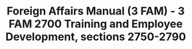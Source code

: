 ---
layout: wrapper_text
category: datasets

# Basic
identifier: "100,734"
title: "Foreign Affairs Manual (3 FAM) - 3 FAM 2700 Training and Employee Development, sections 2750-2790"
describedBy: "http://www.state.gov/m/a/dir/regs/fam/03fam/2700/index.htm"
description: "The Foreign Service Act of 1980 mandated a comprehensive revision to the operation of the Department of State and the personnel assigned to the US Foreign Service. As the statutory authority, the Foreign Affairs Manual (FAM), details the Department of State's regulations and policies on its structure and operations. Currently, there are over 25,000 pages of policies and procedures published in 16 volumes of the FAM and 38 corresponding sections of the Foreign Affairs Handbook (FAH). The FAM and FAH are revised accordingly as changes in the organization occur. 3 FAM 2700 contains documentation of the following administrative components: - 2750 Executive Development Program - 2760 Career Senior Executive Service (SES) Sabbatical Program - 2790 Functional Specialization Program"
programCode:
  - "014:003"
bureauCode:
  - "014:00"

# Dates
modified: "2009-12-07"

# POC
poc:
  type: "vcard:Contact"
  fn: "Kottmyer, Alice"
  hasEmail: "mailto:KottmyerAM@state.gov"

# Publisher
publisher:
  type: "org:Organization"
  name: "U.S. Department of State"

# Spatiotemporal
spatial: "World"
temporal: "1980-01-01T00:00:01Z/2011-12-31T23:59:59Z"

# Distribution
distribution:
  - type: "dcat:Distribution"
    downloadURL: "http://www.state.gov/m/a/dir/regs/fam/03fam/2700/index.htm"
    mediaType: "text/html"
  - type: "dcat:Distribution"
    accessURL: "http://www.state.gov/m/a/dir/regs/fam/03fam/2700/index.htm"
    format: "html"

# Keywords
keyword:
  - "-"
---